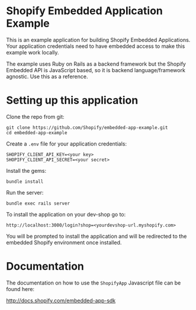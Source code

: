 # Shopify Embedded Application Example

This is an example application for building Shopify Embedded Applications. Your application credentials need to have embedded access to make this example work locally.

The example uses Ruby on Rails as a backend framework but the Shopify Embedded API is JavaScript based, so it is backend language/framework agnostic. Use this as a reference.

# Setting up this application

Clone the repo from git:

    git clone https://github.com/Shopify/embedded-app-example.git
    cd embedded-app-example

Create a `.env` file for your application credentials:

```
SHOPIFY_CLIENT_API_KEY=<your key>
SHOPIFY_CLIENT_API_SECRET=<your secret>
```

Install the gems:

    bundle install

Run the server:

    bundle exec rails server

To install the application on your dev-shop go to:

    http://localhost:3000/login?shop=<yourdevshop-url.myshopify.com>

You will be prompted to install the application and will be redirected to the embedded Shopify environment once installed.

# Documentation

The documentation on how to use the `ShopifyApp` Javascript file can be found here:

http://docs.shopify.com/embedded-app-sdk
